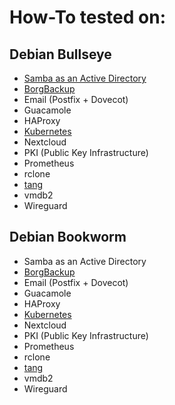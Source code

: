 # How-To tested on:

## Debian Bullseye
- [Samba as an Active Directory](debian/bullseye/active-directory/howto.md)
- [BorgBackup](debian/bullseye/borgbackup/howto.md)
- Email (Postfix + Dovecot)
- Guacamole
- HAProxy
- [Kubernetes](debian/bullseye/kubernetes/howto.md)
- Nextcloud
- PKI (Public Key Infrastructure)
- Prometheus
- rclone
- [tang](debian/bullseye/tang/howto.md)
- vmdb2
- Wireguard

## Debian Bookworm
- Samba as an Active Directory
- [BorgBackup](debian/bookworm/borgbackup/howto.md)
- Email (Postfix + Dovecot)
- Guacamole
- HAProxy
- [Kubernetes](debian/bookworm/kubernetes/howto.md)
- Nextcloud
- PKI (Public Key Infrastructure)
- Prometheus
- rclone
- [tang](debian/bookworm/tang/howto.md)
- vmdb2
- Wireguard